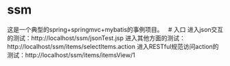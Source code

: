 # ssm
这是一个典型的spring+springmvc+mybatis的事例项目。
 
# 入口
进入json交互的测试：http://localhost/ssm/jsonTest.jsp
进入其他方面的测试：http://localhost/ssm/items/selectItems.action
进入RESTful规范访问action的测试：http://localhost/ssm/items/itemsView/1

